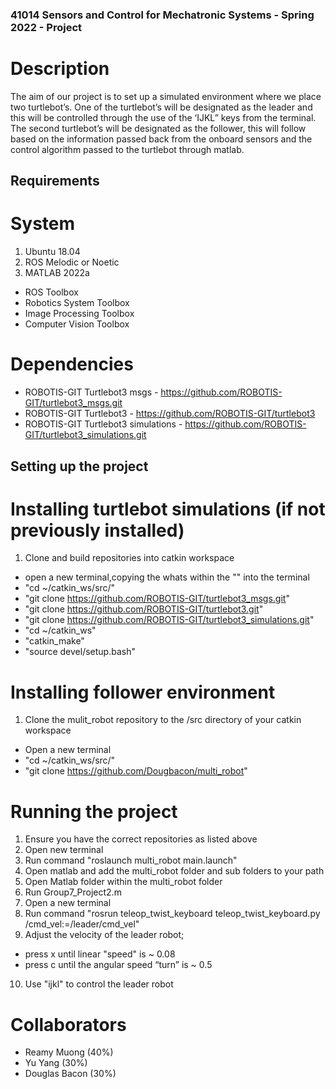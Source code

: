 ### 41014 Sensors and Control for Mechatronic Systems - Spring 2022 - Project

# Description
The aim of our project is to set up a simulated environment where we place two turtlebot’s. One of the turtlebot’s will be designated as the leader and this will be controlled through the use of the ‘IJKL” keys from the terminal. The second turtlebot’s will be designated as the follower, this will follow based on the information passed back from the onboard sensors and the control algorithm passed to the turtlebot through matlab.

## Requirements
# System 
1. Ubuntu 18.04
2. ROS Melodic or Noetic 
3. MATLAB 2022a
- ROS Toolbox
- Robotics System Toolbox
- Image Processing Toolbox
- Computer Vision Toolbox 
# Dependencies
- ROBOTIS-GIT Turtlebot3 msgs - https://github.com/ROBOTIS-GIT/turtlebot3_msgs.git
- ROBOTIS-GIT Turtlebot3 - https://github.com/ROBOTIS-GIT/turtlebot3
- ROBOTIS-GIT Turtlebot3 simulations - https://github.com/ROBOTIS-GIT/turtlebot3_simulations.git 

## Setting up the project
# Installing turtlebot simulations (if not previously installed)
1. Clone and build repositories into catkin workspace 
- open a new terminal,copying the whats within the "" into the terminal  
- "cd ~/catkin_ws/src/"
- "git clone https://github.com/ROBOTIS-GIT/turtlebot3_msgs.git"
- "git clone https://github.com/ROBOTIS-GIT/turtlebot3.git"
- "git clone https://github.com/ROBOTIS-GIT/turtlebot3_simulations.git"
- "cd ~/catkin_ws"
- "catkin_make" 
- "source devel/setup.bash"

# Installing follower environment
1. Clone the mulit_robot repository to the /src directory of your catkin workspace
- Open a new terminal 
- "cd ~/catkin_ws/src/"
- "git clone https://github.com/Dougbacon/multi_robot"

# Running the project 
1. Ensure you have the correct repositories as listed above 
2. Open new terminal
3. Run command "roslaunch multi_robot main.launch"
4. Open matlab and add the multi_robot folder and sub folders to your path
5. Open Matlab folder within the multi_robot folder
6. Run Group7_Project2.m 
7. Open a new terminal 
8. Run command "rosrun teleop_twist_keyboard teleop_twist_keyboard.py /cmd_vel:=/leader/cmd_vel"
9. Adjust the velocity of the leader robot;
- press x until linear "speed" is ~ 0.08
- press c until the angular speed “turn” is ~ 0.5
10. Use "ijkl" to control the leader robot 

# Collaborators
- Reamy Muong (40%)
- Yu Yang (30%)
- Douglas Bacon (30%)


